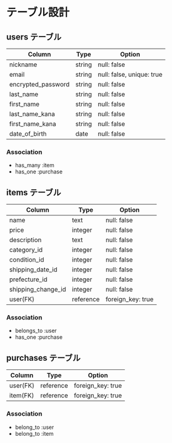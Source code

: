 # テーブル設計

## users テーブル

| Column             | Type    | Option                     |
| ------------------ | ------- | -------------------------- |
| nickname           | string  | null: false                |
| email              | string  | null: false, unique: true  |
| encrypted_password | string  | null: false                |
| last_name          | string  | null: false                |
| first_name         | string  | null: false                |
| last_name_kana     | string  | null: false                |
| first_name_kana    | string  | null: false                |
| date_of_birth      | date    | null: false                |

### Association

- has_many :item
- has_one  :purchase

## items テーブル

| Column             | Type      | Option                     |
| ------------------ | --------- | -------------------------- |
| name               | text      | null: false                |
| price              | integer   | null: false                |
| description        | text      | null: false                |
| category_id        | integer   | null: false                |
| condition_id       | integer   | null: false                |
| shipping_date_id   | integer   | null: false                |
| prefecture_id      | integer   | null: false                |
| shipping_change_id | integer   | null: false                |
| user(FK)           | reference | foreign_key: true          |

### Association

- belongs_to :user
- has_one  :purchase

## purchases テーブル

| Column             | Type      | Option                     |
| ------------------ | --------- | -------------------------- |
| user(FK)           | reference | foreign_key: true          |
| item(FK)           | reference | foreign_key: true          |

### Association

- belong_to :user
- belong_to :item

